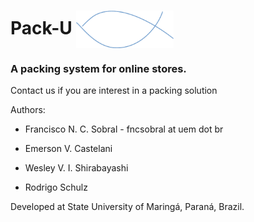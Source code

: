 # Pack-U <img src='docs/packu.png' style="vertical-align:middle;height:60px">

### A packing system for online stores.


Contact us if you are interest in a packing solution

Authors:

  - Francisco N. C. Sobral - fncsobral at uem dot br

  - Emerson V. Castelani
  
  - Wesley V. I. Shirabayashi
  
  - Rodrigo Schulz 

Developed at State University of Maringá, Paraná, Brazil.

[logo]: docs/packu.png
